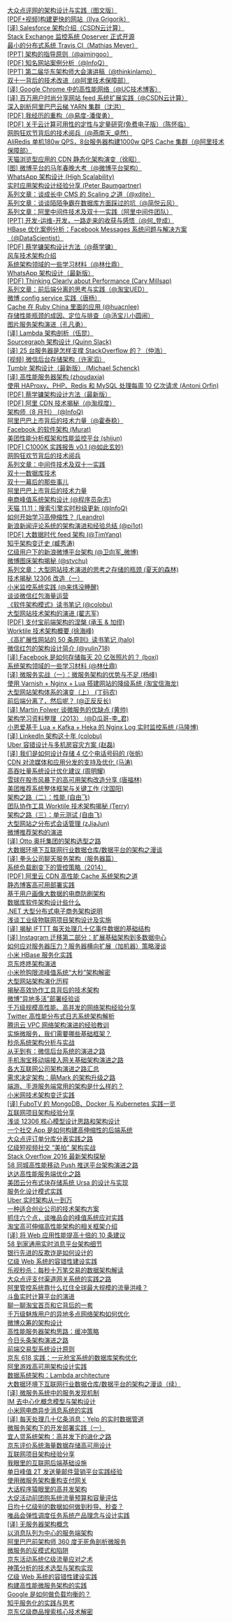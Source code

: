 [大众点评网的架构设计与实践（图文版）](http://weekly.manong.io/bounce?url=http%3A%2F%2Fphoto.weibo.com%2F1400303115%2Fwbphotos%2Flarge%2Fmid%2F3618935650351889%2Fpid%2F5376ee0bjw1e8au4ndgx7j20hs4g07wh&aid=1&nid=1)  
[[PDF+视频]构建更快的网站（Ilya Grigorik）](http://weekly.manong.io/bounce?url=http%3A%2F%2Fv.youku.com%2Fv_show%2Fid_XNjA5MDU3Mjky.html&aid=18&nid=2)  
[[译] Salesforce 架构介绍（CSDN云计算）](http://weekly.manong.io/bounce?url=http%3A%2F%2Fwww.csdn.net%2Farticle%2F2013-09-26%2F2817051-salesforce-13b-transactions-architecture&aid=39&nid=3)  
[Stack Exchange 监控系统 Opserver 正式开源](http://weekly.manong.io/bounce?url=https%3A%2F%2Fgithub.com%2Fopserver%2FOpserver&aid=92&nid=6)  
[最小的分布式系统 Travis CI（Mathias Meyer）](http://weekly.manong.io/bounce?url=http%3A%2F%2Fwww.paperplanes.de%2F2013%2F10%2F18%2Fthe-smallest-distributed-system.html&aid=99&nid=7)  
[[PPT] 架构的指导原则（@aimingoo）](http://weekly.manong.io/bounce?url=http%3A%2F%2Fvdisk.weibo.com%2Fs%2FyXPCfhgzi8vRW&aid=102&nid=7)  
[[PDF] 知名网站案例分析（@InfoQ）](http://weekly.manong.io/bounce?url=http%3A%2F%2Fwww.qconshanghai.com%2Fnode%2F144&aid=129&nid=8)  
[[PPT] 第二届华东架构师大会演讲稿（@thinkinlamp）](http://weekly.manong.io/bounce?url=http%3A%2F%2Fvdisk.weibo.com%2Fs%2Fz7TskCOlafyel&aid=130&nid=8)  
[双十一背后的技术改进（@阿里技术保障部）](http://weekly.manong.io/bounce?url=http%3A%2F%2Fc.blog.sina.com.cn%2Fprofile.php%3Fblogid%3De59371cc890001rm&aid=150&nid=9)  
[[译] Google Chrome 中的高性能网络（@UC技术博客）](http://weekly.manong.io/bounce?url=http%3A%2F%2Ftech.uc.cn%2F%3Fp%3D2092&aid=151&nid=9)  
[[译] 百万用户时尚分享网站 feed 系统扩展实践（@CSDN云计算）](http://weekly.manong.io/bounce?url=http%3A%2F%2Fwww.csdn.net%2Farticle%2F2013-11-07%2F2817430-design-decisions-for-scaling-your-high-traffic-feeds&aid=176&nid=10)  
[深入剖析阿里巴巴云梯 YARN 集群（沈洪）](http://weekly.manong.io/bounce?url=http%3A%2F%2Fwww.csdn.net%2Farticle%2F2013-12-04%2F2817706--YARN&aid=259&nid=13)  
[[PDF] 我经历的重构（@易度-潘俊勇）](http://weekly.manong.io/bounce?url=http%3A%2F%2Fvdisk.weibo.com%2Fs%2FGWpBbGU4Dh2X%2F1386519674&aid=260&nid=13)  
[[PDF] 关于云计算可用性的定性与定量研究(免费电子版）（陈怀临）](http://weekly.manong.io/bounce?url=http%3A%2F%2Fwww.valleytalk.org%2Fwp-content%2Fuploads%2F2013%2F12%2F%25E5%2585%25B3%25E4%25BA%258E%25E4%25BA%2591%25E8%25AE%25A1%25E7%25AE%2597%25E5%258F%25AF%25E7%2594%25A8%25E6%2580%25A7%25E7%259A%2584%25E5%25AE%259A%25E6%2580%25A7%25E4%25B8%258E%25E5%25AE%259A%25E9%2587%258F%25E7%25A0%2594%25E7%25A9%25B6.pdf&aid=318&nid=14)  
[网购狂欢节背后的技术阅兵（@燕南天_卓然）](http://weekly.manong.io/bounce?url=http%3A%2F%2Fwww.csdn.net%2Farticle%2F2013-12-31%2F2817980&aid=339&nid=17)  
[AliRedis 单机180w QPS，8台服务器构建1000w QPS Cache 集群（@阿里技术保障部）](http://weekly.manong.io/bounce?url=http%3A%2F%2Fblog.sina.com.cn%2Fs%2Fblog_e59371cc0101br74.html&aid=392&nid=18)  
[天猫浏览型应用的 CDN 静态化架构演变（徐昭）](http://weekly.manong.io/bounce?url=http%3A%2F%2Fwww.csdn.net%2Farticle%2F2014-01-22%2F2818227-CDN-Architecture&aid=424&nid=19)  
[[图] 微博平台的马年春晚大考（@微博平台架构）](http://weekly.manong.io/bounce?url=http%3A%2F%2Fphoto.weibo.com%2F2758197137%2Fwbphotos%2Flarge%2Fmid%2F3672026818178187%2Fpid%2Fa466bf91jw1ed07kdbkhvj20hs5orh8q&aid=461&nid=20)  
[WhatsApp 架构设计 (High Scalability)](http://weekly.manong.io/bounce?url=http%3A%2F%2Fhighscalability.com%2Fblog%2F2014%2F2%2F26%2Fthe-whatsapp-architecture-facebook-bought-for-19-billion.html&aid=500&nid=21)  
[实时应用架构设计经验分享 (Peter Baumgartner)](http://weekly.manong.io/bounce?url=http%3A%2F%2Flincolnloop.com%2Fblog%2Farchitecting-realtime-applications%2F&aid=502&nid=21)  
[系列文章：谈成长中 CMS 的 Scaling 之道（@xdite）](http://weekly.manong.io/bounce?url=http%3A%2F%2Fblog.xdite.net%2Fposts%2F2014%2F02%2F26%2Fgrowing-cms-scaling-1&aid=517&nid=21)  
[系列文章：谈谈陌陌争霸在数据库方面踩过的坑（@简悦云风）](http://weekly.manong.io/bounce?url=http%3A%2F%2Fblog.codingnow.com%2F2014%2F03%2Fmmzb_db.html&aid=647&nid=23)  
[系列文章：阿里中间件技术及双十一实践（阿里中间件团队）](http://weekly.manong.io/bounce?url=http%3A%2F%2Fjm-blog.aliapp.com%2F%3Fp%3D3359&aid=648&nid=23)  
[[PPT] 开发-运维-开发，一路走来的收获与感悟（@何_登成）](http://weekly.manong.io/bounce?url=http%3A%2F%2Fvdisk.weibo.com%2Fs%2FdBzv2siaYCbV&aid=649&nid=23)  
[HBase 优化案例分析：Facebook Messages 系统问题与解决方案（@DataScientist）](http://weekly.manong.io/bounce?url=http%3A%2F%2Fwww.infoq.com%2Fcn%2Farticles%2Fhbase-casestudy-facebook-messages&aid=760&nid=24)  
[[PDF] 蔡学镛架构设计方法（@蔡学镛）](http://weekly.manong.io/bounce?url=http%3A%2F%2Fvdisk.weibo.com%2Fs%2Fq8FZMJOAyf-4%2F1395502463&aid=826&nid=25)  
[风车技术架构介绍](http://weekly.manong.io/bounce?url=http%3A%2F%2Fyedingding.com%2F2014%2F03%2F20%2Ffengcheco-architecture.html&aid=827&nid=25)  
[系统架构领域的一些学习材料（@林仕鼎）](http://weekly.manong.io/bounce?url=http%3A%2F%2Fwww.valleytalk.org%2F2014%2F03%2F18%2F%25E6%259E%2597%25E4%25BB%2595%25E9%25BC%258E-%25E3%2580%2582-%25E3%2580%258A%25E7%25B3%25BB%25E7%25BB%259F%25E6%259E%25B6%25E6%259E%2584%25E9%25A2%2586%25E5%259F%259F%25E7%259A%2584%25E4%25B8%2580%25E4%25BA%259B%25E5%25AD%25A6%25E4%25B9%25A0%25E6%259D%2590%25E6%2596%2599%25E3%2580%258B%2F&aid=838&nid=25)  
[WhatsApp 架构设计（最新版）](http://weekly.manong.io/bounce?url=http%3A%2F%2Fhighscalability.com%2Fblog%2F2014%2F3%2F31%2Fhow-whatsapp-grew-to-nearly-500-million-users-11000-cores-an.html&aid=868&nid=26)  
[[PDF] Thinking Clearly about Performance (Cary Millsap)](http://weekly.manong.io/bounce?url=http%3A%2F%2Fvdisk.weibo.com%2Fs%2FdBzv2sia_LwN&aid=869&nid=26)  
[系列文章：前后端分离的思考与实践（@淘宝UED）](http://weekly.manong.io/bounce?url=http%3A%2F%2Fued.taobao.org%2Fblog%2F2014%2F04%2Ffull-stack-development-with-nodejs%2F&aid=922&nid=27)  
[微博 config service 实践（唐杨）](http://weekly.manong.io/bounce?url=http%3A%2F%2Fwww.infoq.com%2Fcn%2Farticles%2Fweibao-config-service-practice&aid=940&nid=28)  
[Cache 在 Ruby China 里面的应用 (@huacnlee)](http://weekly.manong.io/bounce?url=https%3A%2F%2Fruby-china.org%2Ftopics%2F19436&aid=1082&nid=32)  
[存储性能瓶颈的成因、定位与排查（@汤宝儿小圆闹）](http://weekly.manong.io/bounce?url=https%3A%2F%2Fcommunity.emc.com%2Fdocs%2FDOC-34921&aid=1202&nid=35)  
[图片服务架构演进（孔凡勇）](http://weekly.manong.io/bounce?url=http%3A%2F%2Fblog.aliyun.com%2F967&aid=1212&nid=37)  
[[译] Lambda 架构剖析（伍昆）](http://weekly.manong.io/bounce?url=http%3A%2F%2Fwww.csdn.net%2Farticle%2F2014-07-08%2F2820562-Lambda-Linkedln&aid=1239&nid=38)  
[Sourcegraph 架构设计 (Quinn Slack)](http://weekly.manong.io/bounce?url=https%3A%2F%2Fsourcegraph.com%2Fblog%2Fgoogle-io-2014-building-sourcegraph-a-large-scale-code-search-engine-in-go&aid=1240&nid=38)  
[[译] 25 台服务器是怎样支撑 StackOverflow 的？（仲浩）](http://weekly.manong.io/bounce?url=http%3A%2F%2Fwww.csdn.net%2Farticle%2F2014-07-22%2F2820774-stackoverflow-update-560m-pageviews-a-month-25-servers&aid=1269&nid=39)  
[[视频] 微信后台存储架构（许家滔）](http://weekly.manong.io/bounce?url=http%3A%2F%2Fwww.infoq.com%2Fcn%2Fpresentations%2Fweixin-background-memory-architecture&aid=1270&nid=39)  
[Tumblr 架构设计（最新版） (Michael Schenck)](http://weekly.manong.io/bounce?url=http%3A%2F%2Fhighscalability.com%2Fblog%2F2014%2F8%2F4%2Ftumblr-hashing-your-way-to-handling-23000-blog-requests-per.html&aid=1300&nid=40)  
[[译] 高性能服务器架构 (zhoudaxia)](http://weekly.manong.io/bounce?url=http%3A%2F%2Fblog.csdn.net%2Fzhoudaxia%2Farticle%2Fdetails%2F14223755&aid=1301&nid=40)  
[使用 HAProxy、PHP、Redis 和 MySQL 处理每周 10 亿次请求 (Antoni Orfin)](http://weekly.manong.io/bounce?url=http%3A%2F%2Fhighscalability.com%2Fblog%2F2014%2F8%2F11%2Fthe-easy-way-of-building-a-growing-startup-architecture-usin.html&aid=1328&nid=41)  
[[PDF] 蔡学镛架构设计方法（最新版）](http://weekly.manong.io/bounce?url=http%3A%2F%2Fvdisk.weibo.com%2Fs%2Fq8FZMJO4W2qq&aid=1356&nid=42)  
[[PDF] 阿里 CDN 技术揭秘（@淘叔度）](http://weekly.manong.io/bounce?url=http%3A%2F%2Fvdisk.weibo.com%2Fs%2Fv6CwNDyKGA1N%2F1408334792&aid=1357&nid=42)  
[架构师（8 月刊） (@InfoQ)](http://weekly.manong.io/bounce?url=http%3A%2F%2Fwww.infoq.com%2Fcn%2Fminibooks%2Farchitect-201408&aid=1367&nid=42)  
[阿里巴巴上市背后的技术力量（@霍泰稳）](http://weekly.manong.io/bounce?url=http%3A%2F%2Fwww.infoq.com%2Fcn%2Fnews%2F2014%2F09%2Falibaba-ipo-tech-power&aid=1447&nid=45)  
[Facebook 的软件架构 (Murat)](http://weekly.manong.io/bounce?url=http%3A%2F%2Fmuratbuffalo.blogspot.com%2F2014%2F10%2Ffacebooks-software-architecture.html&aid=1529&nid=48)  
[美团性能分析框架和性能监控平台 (shijun)](http://weekly.manong.io/bounce?url=http%3A%2F%2Ftech.meituan.com%2Fperformance-framework-and-platform.html&aid=1553&nid=49)  
[[PDF] C1000K 实践报告 v0.1 (@如此玄妙)](http://weekly.manong.io/bounce?url=https%3A%2F%2Fgithub.com%2Fxiaojiaqi%2FC1000kPracticeGuide%2Fblob%2Fmaster%2Fdocs%2Fcn%2Fc1000K.pdf&aid=1573&nid=49)  
[网购狂欢节背后的技术阅兵](http://weekly.manong.io/bounce?url=http%3A%2F%2Ft.cn%2F8kgENMJ&aid=1589&nid=50)  
[系列文章：中间件技术及双十一实践](http://weekly.manong.io/bounce?url=http%3A%2F%2Fjm-blog.aliapp.com%2F%3Fs%3D%25E4%25B8%25AD%25E9%2597%25B4%25E4%25BB%25B6%25E6%258A%2580%25E6%259C%25AF%25E5%258F%258A%25E5%258F%258C%25E5%258D%2581%25E4%25B8%2580%25E5%25AE%259E%25E8%25B7%25B5&aid=1590&nid=50)  
[双十一数据库技术](http://weekly.manong.io/bounce?url=http%3A%2F%2Fwww.hellodb.net%2F2014%2F02%2Ftaobao_1111_database.html&aid=1591&nid=50)  
[双十一幕后的那些事儿](http://weekly.manong.io/bounce?url=http%3A%2F%2Fclub.alibabatech.org%2Fsalon_detail.htm%3FsalonId%3D45&aid=1592&nid=50)  
[阿里巴巴上市背后的技术力量](http://weekly.manong.io/bounce?url=http%3A%2F%2Ft.cn%2FRhCtEye&aid=1593&nid=50)  
[电商峰值系统架构设计 (@程序员杂志)](http://weekly.manong.io/bounce?url=http%3A%2F%2Fwww.csdn.net%2Farticle%2F2014-11-04%2F2822459&aid=1628&nid=51)  
[天猫 11.11：搜索引擎实时秒级更新 (@InfoQ)](http://weekly.manong.io/bounce?url=http%3A%2F%2Fwww.infoq.com%2Fcn%2Fnews%2F2014%2F11%2Ftmall-1111-search-engine&aid=1629&nid=51)  
[如何开始学习高伸缩性？ (Leandro)](http://weekly.manong.io/bounce?url=http%3A%2F%2Fleandromoreira.com.br%2F2014%2F11%2F20%2Fhow-to-start-to-learn-high-scalability%2F&aid=1658&nid=52)  
[新浪新闻评论系统的架构演进和经验总结 (@pi1ot)](http://weekly.manong.io/bounce?url=http%3A%2F%2Fwww.csdn.net%2Farticle%2F2014-12-17%2F2823183&aid=1735&nid=55)  
[[PDF] 大数据时代 feed 架构 (@TimYang)](http://weekly.manong.io/bounce?url=http%3A%2F%2Fpan.baidu.com%2Fs%2F1bnB44hT&aid=1755&nid=55)  
[知乎架构变迁史 (臧秀涛)](http://weekly.manong.io/bounce?url=http%3A%2F%2Fwww.infoq.com%2Fcn%2Fnews%2F2014%2F12%2Fzhihu-architecture-evolution&aid=1768&nid=57)  
[亿级用户下的新浪微博平台架构 (@卫向军_微博)](http://weekly.manong.io/bounce?url=http%3A%2F%2Fmp.weixin.qq.com%2Fs%3F__biz%3DMzA4ODAyOTI4Ng%3D%3D%26mid%3D201320389%26idx%3D1%26sn%3D47eadf22183348c6982e24bf66287ef1&aid=1830&nid=59)  
[微博图床架构揭秘 (@stvchu)](http://weekly.manong.io/bounce?url=http%3A%2F%2Fc.blog.sina.com.cn%2Fprofile.php%3Fblogid%3Da466bf9189000rsw&aid=1861&nid=60)  
[系列文章：大型网站技术演进的思考之存储的瓶颈 (夏天的森林)](http://weekly.manong.io/bounce?url=http%3A%2F%2Fwww.cnblogs.com%2Fsharpxiajun%2Fp%2F4262983.html&aid=1862&nid=60)  
[技术揭秘 12306 改造（一）](http://weekly.manong.io/bounce?url=http%3A%2F%2Fwww.csdn.net%2Farticle%2F2015-02-10%2F2823900&aid=1898&nid=61)  
[小米监控系统实践 (@来炜没睡醒)](http://weekly.manong.io/bounce?url=http%3A%2F%2Fnoops.me%2F%3Fp%3D1798&aid=1919&nid=61)  
[谈谈微信红包海量运营](http://weekly.manong.io/bounce?url=http%3A%2F%2Fmp.weixin.qq.com%2Fs%3F__biz%3DMTEwNTM0ODI0MQ%3D%3D%26mid%3D205097368%26idx%3D1%26sn%3Dc9aff8095089dba77a752fa50731abf4&aid=1930&nid=61)  
[《软件架构模式》读书笔记 (@colobu)](http://weekly.manong.io/bounce?url=http%3A%2F%2Fcolobu.com%2F2015%2F04%2F08%2Fsoftware-architecture-patterns%2F&aid=2085&nid=66)  
[大型网站技术架构的演进 (翟志军)](http://weekly.manong.io/bounce?url=http%3A%2F%2Finsights.thoughtworkers.org%2Fzhijun-zhai%2F&aid=2086&nid=66)  
[[PDF] 支付宝前端架构的涅槃 (承玉 & 加缪)](http://weekly.manong.io/bounce?url=https%3A%2F%2Fspeakerdeck.com%2Fyiminghe%2Freact-at-alipay&aid=2087&nid=66)  
[Worktile 技术架构概要 (徐海峰)](http://weekly.manong.io/bounce?url=https%3A%2F%2Fworktile.com%2Ftech%2Fbasic%2Fthe-worktile-tech-stack&aid=2125&nid=67)  
[《高扩展性网站的 50 条原则》读书笔记 (halo)](http://weekly.manong.io/bounce?url=http%3A%2F%2Fwww.cnblogs.com%2Fxing901022%2Fp%2F4425124.html&aid=2141&nid=67)  
[微信红包的架构设计简介 (@yulin718)](http://weekly.manong.io/bounce?url=https%3A%2F%2Fwww.zybuluo.com%2Fyulin718%2Fnote%2F93148&aid=2213&nid=69)  
[[译] Facebook 是如何存储每天 20 亿张照片的？ (boxi)](http://weekly.manong.io/bounce?url=http%3A%2F%2F36kr.com%2Fp%2F532802.html&aid=2313&nid=71)  
[系统架构领域的一些学习材料 (@林仕鼎)](http://weekly.manong.io/bounce?url=http%3A%2F%2Fqing.blog.sina.com.cn%2F2244218960%2F85c41050330031zq.html&aid=2429&nid=73)  
[[译] 微服务实战（一）：微服务架构的优势与不足 (杨峰)](http://weekly.manong.io/bounce?url=http%3A%2F%2Fdockone.io%2Farticle%2F394&aid=2430&nid=73)  
[使用 Varnish + Nginx + Lua 搭建网站的降级系统 (淘宝信海龙)](http://weekly.manong.io/bounce?url=http%3A%2F%2Fwww.bo56.com%2F%25E4%25BD%25BF%25E7%2594%25A8varnish-nginx-lua%25E6%2590%25AD%25E5%25BB%25BA%25E7%25BD%2591%25E7%25AB%2599%25E7%259A%2584%25E9%2599%258D%25E7%25BA%25A7%25E7%25B3%25BB%25E7%25BB%259F%2F&aid=2508&nid=74)  
[大型网站架构体系的演变（上） (丁码农)](http://weekly.manong.io/bounce?url=http%3A%2F%2Fblog.csdn.net%2Fdinglang_2009%2Farticle%2Fdetails%2F46398885&aid=2693&nid=77)  
[前后端分离了，然后呢？ (@正反反长)](http://weekly.manong.io/bounce?url=http%3A%2F%2Ficodeit.org%2F2015%2F06%2Fwhats-next-after-separate-frontend-and-backend%2F&aid=2696&nid=77)  
[[译] Martin Folwer 谈微服务的优缺点 (黄帅)](http://weekly.manong.io/bounce?url=http%3A%2F%2Fdockone.io%2Farticle%2F492&aid=2889&nid=79)  
[架构学习资料整理（2013） (@D瓜哥-李_君)](http://weekly.manong.io/bounce?url=http%3A%2F%2Fwww.diguage.com%2Farchives%2F41.html&aid=2918&nid=80)  
[小恩爱基于 Lua + Kafka + Heka 的 Nginx Log 实时监控系统 (马隆博)](http://weekly.manong.io/bounce?url=http%3A%2F%2Fmlongbo.com%2F2015%2FNginxLog%25E5%25AE%259E%25E6%2597%25B6%25E7%259B%2591%25E6%258E%25A7%25E7%25B3%25BB%25E7%25BB%259F%2F&aid=2958&nid=80)  
[[译] LinkedIn 架构这十年 (colobu)](http://weekly.manong.io/bounce?url=http%3A%2F%2Fcolobu.com%2F2015%2F07%2F24%2Fbrief-history-scaling-linkedin%2F&aid=3012&nid=81)  
[Uber 容错设计与多机房容灾方案 (赵磊)](http://weekly.manong.io/bounce?url=http%3A%2F%2Fweibo.com%2Fp%2F1001643867507730568365&aid=3013&nid=81)  
[[译] 我们是如何设计存储 4 亿个电话号码的 (张帆)](http://weekly.manong.io/bounce?url=http%3A%2F%2Fwww.jointforce.com%2Fjfperiodical%2Farticle%2F925%3Fm%3Dd03&aid=3014&nid=81)  
[CDN 对流媒体和应用分发的支持及优化 (马涛)](http://weekly.manong.io/bounce?url=http%3A%2F%2Fmp.weixin.qq.com%2Fs%3F__biz%3DMzAwMDU1MTE1OQ%3D%3D%26mid%3D209371951%26idx%3D1%26sn%3Dae44250bf7132353077c383b45ebdc9c&aid=3207&nid=83)  
[高吞吐量系统设计优化建议 (周明耀)](http://weekly.manong.io/bounce?url=https%3A%2F%2Fwww.ibm.com%2Fdeveloperworks%2Fcn%2Fjava%2Fj-lo-system-design-optimization%2F&aid=3208&nid=83)  
[雪球在股市风暴下的高可用架构改造分享 (唐福林)](http://weekly.manong.io/bounce?url=http%3A%2F%2Fmp.weixin.qq.com%2Fs%3F__biz%3DMzAwMDU1MTE1OQ%3D%3D%26mid%3D209562933%26idx%3D1%26sn%3Dd9a09f7727d1bd83245f3d782359247e&aid=3238&nid=84)  
[美团推荐系统整体框架与关键工作 (沈国阳)](http://weekly.manong.io/bounce?url=http%3A%2F%2Fwww.csdn.net%2Farticle%2F2015-08-13%2F2825455&aid=3239&nid=84)  
[架构之路（二）：性能 (自由飞)](http://weekly.manong.io/bounce?url=http%3A%2F%2Fwww.cnblogs.com%2Ffreeflying%2Fp%2F4788494.html%3Fhmsr%3Dtoutiao.io%26utm_medium%3Dtoutiao.io%26utm_source%3Dtoutiao.io&aid=3646&nid=88)  
[团队协作工具 Worktile 技术架构揭秘 (Terry)](http://weekly.manong.io/bounce?url=https%3A%2F%2Fnew.worktile.com%2Ftech%2Fbasic%2Fworktile-architecture-expose%3Fhmsr%3Dtoutiao.io%26utm_medium%3Dtoutiao.io%26utm_source%3Dtoutiao.io&aid=3647&nid=88)  
[架构之路（三）：单元测试 (自由飞)](http://weekly.manong.io/bounce?url=http%3A%2F%2Fwww.cnblogs.com%2Ffreeflying%2Fp%2F4810647.html%3Fhmsr%3Dtoutiao.io%26utm_medium%3Dtoutiao.io%26utm_source%3Dtoutiao.io&aid=3734&nid=89)  
[大型网站之分布式会话管理 (zJiaJun)](http://weekly.manong.io/bounce?url=http%3A%2F%2F9leg.com%2Fdesign%2F2015%2F10%2F01%2Fdistributed-session.html%3Fhmsr%3Dtoutiao.io%26utm_medium%3Dtoutiao.io%26utm_source%3Dtoutiao.io&aid=3849&nid=90)  
[微博推荐架构的演进](http://weekly.manong.io/bounce?url=http%3A%2F%2Fwww.wbrecom.com%2F%3Fp%3D540&aid=3898&nid=91)  
[[译] Otto 奥托集团的架构选型之路](http://weekly.manong.io/bounce?url=http%3A%2F%2Fdockone.io%2Farticle%2F737&aid=3928&nid=91)  
[大数据环境下互联网行业数据仓库/数据平台的架构之漫谈](http://weekly.manong.io/bounce?url=http%3A%2F%2Flxw1234.com%2Farchives%2F2015%2F08%2F471.htm&aid=3929&nid=91)  
[[译] 拳头公司聊天服务架构（服务器篇）](http://weekly.manong.io/bounce?url=http%3A%2F%2Fwww.jointforce.com%2Fjfperiodical%2Farticle%2F1116&aid=3979&nid=92)  
[系统负载剧变下的管控策略（2014）](http://weekly.manong.io/bounce?url=http%3A%2F%2Fiamzhongyong.iteye.com%2Fblog%2F2154747&aid=3981&nid=92)  
[[PDF] 阿里云 CDN 高性能 Cache 系统架构之道](http://weekly.manong.io/bounce?url=http%3A%2F%2Fvdisk.weibo.com%2Fs%2FA4DkRvc9v-k8%3Fsudaref%3Dtoutiao.io&aid=3997&nid=92)  
[静态博客高可用部署实践](http://weekly.manong.io/bounce?url=http%3A%2F%2Fblog.jamespan.me%2F2015%2F10%2F26%2Fha-deployment-for-blog%2F&aid=4007&nid=92)  
[基于用户画像大数据的电商防刷架构](http://weekly.manong.io/bounce?url=http%3A%2F%2Fmp.weixin.qq.com%2Fs%3F__biz%3DMzAwMDU1MTE1OQ%3D%3D%26mid%3D400931866%26idx%3D1%26sn%3Db96873fc9f726e5705b2653968f1d992%26scene%3D2%26srcid%3D1029MkAoPUAqqADI5qiHsJ6w%26from%3Dtimeline%26isappinstalled%3D0%23wechat_redirect&aid=4062&nid=93)  
[数据库软件架构设计些什么](http://weekly.manong.io/bounce?url=http%3A%2F%2Fmp.weixin.qq.com%2Fs%3F__biz%3DMjM5ODYxMDA5OQ%3D%3D%26mid%3D400465735%26idx%3D1%26sn%3D8d7067de4cc8f73ea5558f07e0a9340e%26scene%3D0%23wechat_redirect&aid=4063&nid=93)  
[.NET 大型分布式电子商务架构说明](http://weekly.manong.io/bounce?url=http%3A%2F%2Fmy.oschina.net%2Fu%2F2379842%2Fblog%2F521950%23rd&aid=4079&nid=93)  
[浅谈工业级物联网项目架构设计及实施](http://weekly.manong.io/bounce?url=http%3A%2F%2Fmp.weixin.qq.com%2Fs%3F__biz%3DMzAwNjMxNjQzNA%3D%3D%26mid%3D401190639%26idx%3D1%26sn%3D49e6f38e28e9096cfbc72cf4479d0177%26scene%3D0&aid=4297&nid=95)  
[[译] 揭秘 IFTTT 每天处理几十亿事件数据的基础结构](http://weekly.manong.io/bounce?url=http%3A%2F%2Fh2ex.com%2F378&aid=4350&nid=96)  
[[译] Instagram 迁移第二部分：扩展基础架构到多数据中心](http://weekly.manong.io/bounce?url=http%3A%2F%2Fdockone.io%2Farticle%2F841&aid=4351&nid=96)  
[如何应对服务器压力？服务器横向扩展（加机器）策略漫谈](http://weekly.manong.io/bounce?url=http%3A%2F%2Fsegmentfault.com%2Fa%2F1190000004003975&aid=4379&nid=96)  
[小米 HBase 服务化实践](http://weekly.manong.io/bounce?url=http%3A%2F%2Fmp.weixin.qq.com%2Fs%3F__biz%3DMzA3OTIxNTA0MA%3D%3D%26mid%3D400683142%26idx%3D1%26sn%3De49148cef6ce5a165c34c7ca9ea08294%26scene%3D0%23wechat_redirect&aid=4395&nid=96)  
[京东咚咚架构演进](http://weekly.manong.io/bounce?url=http%3A%2F%2Fmp.weixin.qq.com%2Fs%3F__biz%3DMzAxMTEyOTQ5OQ%3D%3D%26mid%3D401186254%26idx%3D1%26sn%3D1b3c81386973c99cad99079fcd6be6e3&aid=4548&nid=98)  
[小米抢购限流峰值系统“大秒”架构解密](http://weekly.manong.io/bounce?url=http%3A%2F%2Fmp.weixin.qq.com%2Fs%3F__biz%3DMzAwMDU1MTE1OQ%3D%3D%26mid%3D402182304%26idx%3D1%26sn%3D1bd68d72e6676ff782e92b0df8b07d35&aid=4550&nid=98)  
[大型网站架构演化历程](http://weekly.manong.io/bounce?url=http%3A%2F%2Fwww.hollischuang.com%2Farchives%2F728&aid=4663&nid=99)  
[揭秘高效协作工具背后的技术架构](http://weekly.manong.io/bounce?url=https%3A%2F%2Fworktile.com%2Ftech%2Fbasic%2Ftechnical-structure-of-teamwork-tool&aid=4682&nid=99)  
[微博“异地多活”部署经验谈](http://weekly.manong.io/bounce?url=http%3A%2F%2Fmp.weixin.qq.com%2Fs%3F__biz%3DMzAwMDU1MTE1OQ%3D%3D%26mid%3D402920548%26idx%3D1%26sn%3D45cd62b84705fdd853bdd108b9301a17&aid=4738&nid=100)  
[千万级规模高性能、高并发的网络架构经验分享](http://weekly.manong.io/bounce?url=https%3A%2F%2Fmp.weixin.qq.com%2Fs%3F__biz%3DMzA3MzYwNjQ3NA%3D%3D%26mid%3D401628413%26idx%3D1%26sn%3D91abfbad4c7dc882e94939042a8785a4&aid=4739&nid=100)  
[Twitter 高性能分布式日志系统架构解析](http://weekly.manong.io/bounce?url=http%3A%2F%2Fmp.weixin.qq.com%2Fs%3F__biz%3DMzAwMDU1MTE1OQ%3D%3D%26mid%3D403051208%26idx%3D1%26sn%3D1694ac05acbcb5ca53c88bfac8a68856&aid=4823&nid=101)  
[腾讯云 VPC 网络架构演进的经验教训](http://weekly.manong.io/bounce?url=http%3A%2F%2Fmp.weixin.qq.com%2Fs%3F__biz%3DMzA3ODgyNzcwMw%3D%3D%26mid%3D400847999%26idx%3D1%26sn%3D7fe2546b9a31a60b85c7f32a5837f512&aid=4903&nid=102)  
[实施微服务，我们需要哪些基础框架？](http://weekly.manong.io/bounce?url=https%3A%2F%2Fmp.weixin.qq.com%2Fs%3F__biz%3DMzA5Nzc4OTA1Mw%3D%3D%26mid%3D407641457%26idx%3D1%26sn%3D183d27056f3bd8ef17e77a3c15dfb3dd&aid=4904&nid=102)  
[秒杀系统架构分析与实战](http://weekly.manong.io/bounce?url=http%3A%2F%2Fmy.oschina.net%2Fxianggao%2Fblog%2F524943%3Ff%3Dtt&aid=4905&nid=102)  
[从无到有：微信后台系统的演进之路](http://weekly.manong.io/bounce?url=https%3A%2F%2Fmp.weixin.qq.com%2Fs%3F__biz%3DMzI5MDAwOTIzOQ%3D%3D%26mid%3D402045684%26idx%3D1%26sn%3D5690281c941cd8eb203b6980cdae73ce&aid=5006&nid=103)  
[手机淘宝移动端接入网关基础架构演进之路](http://weekly.manong.io/bounce?url=http%3A%2F%2Fmp.weixin.qq.com%2Fs%3F__biz%3DMzA4MjA0MTc4NQ%3D%3D%26mid%3D401330075%26idx%3D1%26sn%3D02b8b0842357de6a44d4731ef1fcb13c&aid=5100&nid=104)  
[各大互联网公司架构演进之路汇总](http://weekly.manong.io/bounce?url=http%3A%2F%2Fwww.hollischuang.com%2Farchives%2F1036&aid=5101&nid=104)  
[需求决定架构：萌Mark 的架构升级之路](http://weekly.manong.io/bounce?url=http%3A%2F%2Fm.blog.csdn.net%2Farticle%2Fdetails%3Fid%3D50491265&aid=5160&nid=104)  
[端游、手游服务端常用的架构是什么样的？](http://weekly.manong.io/bounce?url=https%3A%2F%2Fwww.zhihu.com%2Fquestion%2F29779732%2Fanswer%2F45791817&aid=5223&nid=105)  
[小米网技术架构变迁实践](http://weekly.manong.io/bounce?url=http%3A%2F%2Ftoutiao.com%2Fi6249914234113622529%2F&aid=5224&nid=105)  
[[译] FuboTV 的 MongoDB、Docker 与 Kubernetes 实践一览](http://weekly.manong.io/bounce?url=http%3A%2F%2Fdockone.io%2Farticle%2F1013&aid=5243&nid=105)  
[互联网项目架构经验分享](http://weekly.manong.io/bounce?url=http%3A%2F%2Fwww.sunhaojie.com%2F2015%2F12%2F17%2F%25E4%25BA%2592%25E8%2581%2594%25E7%25BD%2591%25E9%25A1%25B9%25E7%259B%25AE%25E6%259E%25B6%25E6%259E%2584%25E7%25BB%258F%25E9%25AA%258C%25E5%2588%2586%25E4%25BA%25AB%2F&aid=5278&nid=106)  
[浅谈 12306 核心模型设计思路和架构设计](http://weekly.manong.io/bounce?url=http%3A%2F%2Fwww.cnblogs.com%2Fnetfocus%2Fp%2F5187241.html&aid=5279&nid=106)  
[一个社交 App 是如何构建高伸缩性的后端系统](http://weekly.manong.io/bounce?url=https%3A%2F%2Fcommunity.qingcloud.com%2Ftopic%2F8%2F%25E4%25B8%2580%25E4%25B8%25AA%25E7%25A4%25BE%25E4%25BA%25A4app%25E6%2598%25AF%25E5%25A6%2582%25E4%25BD%2595%25E6%259E%2584%25E5%25BB%25BA%25E9%25AB%2598%25E4%25BC%25B8%25E7%25BC%25A9%25E6%2580%25A7%25E7%259A%2584%25E5%2590%258E%25E7%25AB%25AF%25E7%25B3%25BB%25E7%25BB%259F&aid=5353&nid=107)  
[大众点评订单分库分表实践之路](http://weekly.manong.io/bounce?url=http%3A%2F%2Fmp.weixin.qq.com%2Fs%3F__biz%3DMzI4NTA1MDEwNg%3D%3D%26mid%3D402525487%26idx%3D1%26sn%3D9c1bccf857a624dedec743f54c66a98c&aid=5354&nid=107)  
[亿级短视频社交 “美拍” 架构实战](http://weekly.manong.io/bounce?url=https%3A%2F%2Fsegmentfault.com%2Fa%2F1190000004330778&aid=5355&nid=107)  
[Stack Overflow 2016 最新架构探秘](http://weekly.manong.io/bounce?url=http%3A%2F%2Fnews.cnblogs.com%2Fn%2F540075&aid=5424&nid=108)  
[58 同城高性能移动 Push 推送平台架构演进之路](http://weekly.manong.io/bounce?url=http%3A%2F%2Fmp.weixin.qq.com%2Fs%3F__biz%3DMzA5NTkwMzkwNQ%3D%3D%26mid%3D402609571%26idx%3D1%26sn%3Df912868fc9e0bf4383b0b47fa9566069&aid=5425&nid=108)  
[达达高性能服务端优化之路](http://weekly.manong.io/bounce?url=https%3A%2F%2Ftech.imdada.cn%2F2015%2F11%2F04%2F%25E9%25AB%2598%25E6%2580%25A7%25E8%2583%25BD%25E6%259C%258D%25E5%258A%25A1%25E7%25AB%25AF%25E4%25BC%2598%25E5%258C%2596%25E4%25B9%258B%25E8%25B7%25AF%2F&aid=5443&nid=108)  
[美团云分布式块存储系统 Ursa 的设计与实现](http://weekly.manong.io/bounce?url=http%3A%2F%2Ftech.meituan.com%2Fblock-store.html&aid=5559&nid=109)  
[服务化设计模式实践](http://weekly.manong.io/bounce?url=http%3A%2F%2Fblog.brucefeng.info%2Fpost%2Fservice-design-patterns-practices&aid=5566&nid=110)  
[Uber 实时架构从一到万](http://weekly.manong.io/bounce?url=http%3A%2F%2Ftoutiao.com%2Fa6267837903469035777%2F&aid=5762&nid=112)  
[一种适合创业公司的技术架构方案](http://weekly.manong.io/bounce?url=http%3A%2F%2Fblog.12xiaoshi.com%2F2016%2F03%2F30%2Ftech%2Fnormal_design_base_aliyun%2F&aid=5792&nid=112)  
[抓住六个点，谈唯品会的峰值系统应对实践](http://weekly.manong.io/bounce?url=http%3A%2F%2Fmp.weixin.qq.com%2Fs%3F__biz%3DMzA5Nzc4OTA1Mw%3D%3D%26mid%3D411068787%26idx%3D1%26sn%3Db49de92e29660385d5801a9b126269c3&aid=5814&nid=113)  
[淘宝高可伸缩高性能架构的相关框架介绍](http://weekly.manong.io/bounce?url=http%3A%2F%2Fwww.jiagoushuo.com%2Farticle%2F1000134.html&aid=5903&nid=114)  
[[译] 将 Web 应用性能提高十倍的 10 条建议](http://weekly.manong.io/bounce?url=https%3A%2F%2Flinux.cn%2Farticle-7206-1.html&aid=5938&nid=114)  
[58 到家通用实时消息平台架构细节](http://weekly.manong.io/bounce?url=http%3A%2F%2Fmp.weixin.qq.com%2Fs%3F__biz%3DMjM5ODYxMDA5OQ%3D%3D%26mid%3D2651959410%26idx%3D1%26sn%3Db91b5721ca394d15fb391097eddb752d&aid=5979&nid=115)  
[银行先进的反欺诈是如何设计的](http://weekly.manong.io/bounce?url=http%3A%2F%2Fmp.weixin.qq.com%2Fs%3F__biz%3DMzA5ODA2OTA5Ng%3D%3D%26mid%3D2649891407%26idx%3D1%26sn%3D70bf87e5243cfb82e29c5a77b1214066&aid=5980&nid=115)  
[亿级 Web 系统的容错性建设实践](http://weekly.manong.io/bounce?url=http%3A%2F%2Fhansionxu.blog.163.com%2Fblog%2Fstatic%2F2416981092016337355221%2F&aid=6059&nid=116)  
[乐视秒杀：每秒十万笔交易的数据架构解读](http://weekly.manong.io/bounce?url=http%3A%2F%2Fdbaplus.cn%2Fnews-21-420-1.html&aid=6138&nid=117)  
[大众点评支付渠道网关系统的实践之路](http://weekly.manong.io/bounce?url=http%3A%2F%2Ftech.meituan.com%2FThe-Practice-of-Dianping-Channel-Gateway.html&aid=6301&nid=119)  
[阿里管控系统靠什么扛住全球最大规模的流量洪峰？](http://weekly.manong.io/bounce?url=http%3A%2F%2Fjm.taobao.org%2F2016%2F05%2F19%2Fhow-to-withstand-the-world-s-largest-traffic%2F&aid=6302&nid=119)  
[斗鱼实时计算平台的演进](http://weekly.manong.io/bounce?url=http%3A%2F%2Fgitbook.cn%2Fbooks%2F57107c8976dc085d7a00cb04%2FbookSource%2F1461911087389.html&aid=6380&nid=120)  
[聊一聊淘宝首页和它背后的一套](http://weekly.manong.io/bounce?url=http%3A%2F%2Fwww.barretlee.com%2Fblog%2F2016%2F06%2F02%2Fthing-about-taobao-homepage%2F&aid=6463&nid=121)  
[千万级魅族用户的异地多点网络架构如何优化](http://weekly.manong.io/bounce?url=http%3A%2F%2Fmp.weixin.qq.com%2Fs%3F__biz%3DMzAwMDU1MTE1OQ%3D%3D%26mid%3D2653547334%26idx%3D1%26sn%3Dccc70c542ad0b13fcb1da928a389e97c&aid=6538&nid=122)  
[微博众筹的架构设计](http://weekly.manong.io/bounce?url=http%3A%2F%2Fmp.weixin.qq.com%2Fs%3F__biz%3DMzAwMDU1MTE1OQ%3D%3D%26mid%3D2653547384%26idx%3D1%26sn%3Dc2a667af2077eddfa9b1a06b67c0f33c&aid=6675&nid=124)  
[高性能服务器架构思路：缓冲策略](http://weekly.manong.io/bounce?url=http%3A%2F%2Fdbaplus.cn%2Fnews-21-504-1.html&aid=6749&nid=125)  
[今日头条架构演进之路](http://weekly.manong.io/bounce?url=http%3A%2F%2Fmp.weixin.qq.com%2Fs%3F__biz%3DMzAwMDU1MTE1OQ%3D%3D%26mid%3D2653547520%26idx%3D1%26sn%3Df303a6250eb68775e9b6dbbdea6b9f06&aid=6812&nid=126)  
[前端交易型系统设计原则](http://weekly.manong.io/bounce?url=http%3A%2F%2Fmp.weixin.qq.com%2Fs%3F__biz%3DMzIwODA4NjMwNA%3D%3D%26mid%3D2652897834%26idx%3D1%26sn%3D8982e533fb62b58f1b5211a12b11d087&aid=6881&nid=127)  
[京东 618 实践：一元抢宝系统的数据库架构优化](http://weekly.manong.io/bounce?url=https%3A%2F%2Fmp.weixin.qq.com%2Fs%3F__biz%3DMzI4NTA1MDEwNg%3D%3D%26mid%3D2650756103%26idx%3D1%26sn%3Dfd90de97fa042602645be9a576e78926&aid=6907&nid=127)  
[阿里游戏高可用架构设计实践](http://weekly.manong.io/bounce?url=http%3A%2F%2Fmp.weixin.qq.com%2Fs%3F__biz%3DMzA4Nzg5Nzc5OA%3D%3D%26mid%3D2651660980%26idx%3D1%26sn%3D640c3d2280d7657f236434ff6ba0b22b%23rd&aid=6945&nid=128)  
[数据系统架构：Lambda architecture](http://weekly.manong.io/bounce?url=https%3A%2F%2Fyq.aliyun.com%2Farticles%2F57876&aid=6971&nid=128)  
[大数据环境下互联网行业数据仓库/数据平台的架构之漫谈（续）](http://weekly.manong.io/bounce?url=http%3A%2F%2Flxw1234.com%2Farchives%2F2016%2F07%2F703.htm&aid=6973&nid=128)  
[[译] 微服务系统中的服务发现机制](http://weekly.manong.io/bounce?url=https%3A%2F%2Fblog.maxleap.cn%2Farchives%2F524&aid=7063&nid=129)  
[IM 去中心化概念模型与架构设计](http://weekly.manong.io/bounce?url=http%3A%2F%2Fmp.weixin.qq.com%2Fs%3F__biz%3DMzAxMTEyOTQ5OQ%3D%3D%26mid%3D2650610631%26idx%3D1%26sn%3Ddb8d4fcfdf7b6e5edcc9214adca523e3%23rd&aid=7093&nid=130)  
[小米网电商异步消息系统的实践](http://weekly.manong.io/bounce?url=http%3A%2F%2Fmp.weixin.qq.com%2Fs%3F__biz%3DMzIyNjE4NjI2Nw%3D%3D%26mid%3D2652557008%26idx%3D1%26sn%3De67f6611f06e0e730254db2a749cb69c&aid=7158&nid=131)  
[[译] 每天处理几十亿条消息：Yelp 的实时数据管道](http://weekly.manong.io/bounce?url=http%3A%2F%2Fmp.weixin.qq.com%2Fs%3F__biz%3DMzA5NzkxMzg1Nw%3D%3D%26mid%3D2653160380%26idx%3D1%26sn%3D8afd6f39ec98e8aba6fbbb39ee4b2225&aid=7160&nid=131)  
[微服务架构下的开发部署实践（一）](http://weekly.manong.io/bounce?url=http%3A%2F%2Ftoutiao.io%2Fj%2Fivpfh3&aid=7207&nid=131)  
[宜人贷系统架构：高并发下的进化之路](http://weekly.manong.io/bounce?url=http%3A%2F%2Ftoutiao.io%2Fj%2Fau0dfr&aid=7236&nid=132)  
[京东评价系统海量数据存储高可用设计](http://weekly.manong.io/bounce?url=http%3A%2F%2Ftoutiao.io%2Fj%2Fj98rp8&aid=7282&nid=132)  
[互联网项目架构经验分享](http://weekly.manong.io/bounce?url=http%3A%2F%2Fmp.weixin.qq.com%2Fs%3F__biz%3DMzA4NDc2MDQ1Nw%3D%3D%26mid%3D2650237940%26idx%3D1%26sn%3D2cb33010b12db3a7bde7a89878c80337&aid=7305&nid=133)  
[我眼里的互联网后端基础设施](http://weekly.manong.io/bounce?url=http%3A%2F%2Ftoutiao.io%2Fj%2Fzcywef&aid=7423&nid=134)  
[单日峰值 2T 发送量邮件营销平台实践经验](http://weekly.manong.io/bounce?url=http%3A%2F%2Fmp.weixin.qq.com%2Fs%3F__biz%3DMzIwODA4NjMwNA%3D%3D%26mid%3D2652897991%26idx%3D1%26sn%3Dc26ebf0782817e44b6a2892c6ae04033&aid=7439&nid=135)  
[使用微服务架构重构支付网关](http://weekly.manong.io/bounce?url=http%3A%2F%2Ftoutiao.io%2Fj%2Fdu1i50&aid=7488&nid=135)  
[大话程序猿眼里的高并发架构](http://weekly.manong.io/bounce?url=http%3A%2F%2Ftoutiao.io%2Fj%2Fknbemt&aid=7507&nid=136)  
[大促活动前团购系统流量预算和容量评估](http://weekly.manong.io/bounce?url=https%3A%2F%2Ftoutiao.io%2Fj%2F6nqsri&aid=7648&nid=138)  
[日均十亿级别的数据如何做到秒导、秒查？](http://weekly.manong.io/bounce?url=https%3A%2F%2Ftoutiao.io%2Fj%2Fq1kj43&aid=7664&nid=138)  
[唯品会弹性调度任务系统产品理念与设计实践](http://weekly.manong.io/bounce?url=http%3A%2F%2Fmp.weixin.qq.com%2Fs%3F__biz%3DMjM5MjMxNjc0MQ%3D%3D%26mid%3D2247483726%26idx%3D1%26sn%3D71828c29b2ad600ee3f101be1a431c12&aid=7709&nid=139)  
[[译] 无服务器架构概念](http://weekly.manong.io/bounce?url=http%3A%2F%2Fmp.weixin.qq.com%2Fs%3F__biz%3DMzI4MjE3MTcwNA%3D%3D%26mid%3D2664334974%26idx%3D1%26sn%3Dcfe42b38eeae7bee056b4328f98ea8a9&aid=7853&nid=141)  
[以消息队列为中心的服务端架构](http://weekly.manong.io/bounce?url=http%3A%2F%2Fmp.weixin.qq.com%2Fs%3F__biz%3DMzIwNDU2MTI4NQ%3D%3D%26mid%3D2247483740%26idx%3D1%26sn%3De3ecf3fca83fec5b5564bd45afa514e0&aid=7981&nid=143)  
[阿里巴巴前架构师 360 度无死角剖析微服务](http://weekly.manong.io/bounce?url=https%3A%2F%2Ftoutiao.io%2Fk%2Fc9i3ia&aid=7979&nid=143)  
[微服务的反模式和陷阱](http://weekly.manong.io/bounce?url=https%3A%2F%2Ftoutiao.io%2Fk%2F9s7cua&aid=8014&nid=144)  
[京东活动系统亿级流量应对之术](http://weekly.manong.io/bounce?url=https%3A%2F%2Fmp.weixin.qq.com%2Fs%2F4dNz7BKobBQLpeEmjs7oVQ&aid=8015&nid=144)  
[神策分析的技术选型与架构实现](http://weekly.manong.io/bounce?url=https%3A%2F%2Ftoutiao.io%2Fk%2F0bmanu&aid=8016&nid=144)  
[亿级 Web 系统的容错性建设实践](http://weekly.manong.io/bounce?url=https%3A%2F%2Ftoutiao.io%2Fk%2Fu5z7yx&aid=8077&nid=145)  
[构建高性能微服务架构的实践](http://weekly.manong.io/bounce?url=http%3A%2F%2Fmp.weixin.qq.com%2Fs%3F__biz%3DMzI4MjE3MTcwNA%3D%3D%26mid%3D2664335032%26idx%3D1%26sn%3Dbdc4586829883f256919cb2c719c6d61&aid=8078&nid=145)  
[Google 是如何做负载均衡的？](http://weekly.manong.io/bounce?url=http%3A%2F%2Fmp.weixin.qq.com%2Fs%2F2NQcwukKoHR4eFXZNtIb1w&aid=8102&nid=145)  
[知乎服务化的实践与思考](http://weekly.manong.io/bounce?url=https%3A%2F%2Ftoutiao.io%2Fk%2Fratldl&aid=8150&nid=146)  
[京东亿级商品搜索核心技术解密](http://weekly.manong.io/bounce?url=http%3A%2F%2Fmp.weixin.qq.com%2Fs%2FN2va4w1XERoEIh7ZwT4AUQ&aid=8152&nid=146)  
